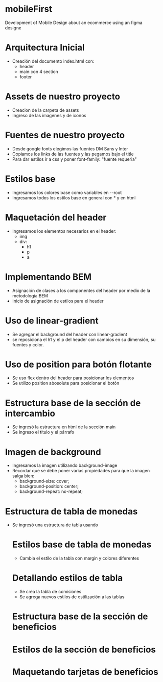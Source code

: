 # mobileFirst
Development of Mobile Design about an ecommerce
using an figma designe


# Arquitectura Inicial
* Creación del documento index.html con:
    * header
    * main con 4 section
    * footer

# Assets de nuestro proyecto
* Creacion de la carpeta de assets
* Ingreso de las imagenes y de iconos

# Fuentes de nuestro proyecto
* Desde google fonts elegimos las fuentes DM Sans y Inter
* Copiamos los links de las fuentes y las pegamos bajo el title
* Para dar estilos ir a css y poner font-family: "fuente requeria"

# Estilos base
* Ingresamos los colores base como variables en --root
* Ingresamos todos los estilos base en general con * y en html

# Maquetación del header
* Ingresamos los elementos necesarios en el header:
    * img <!-- se mostrara el lógotipo -->
    * div:
        * h1 <!--  título -->
        * p <!--  párrafo -->
        * a <!-- link -->

# Implementando BEM
* Asignación de clases a los componentes del header por medio de la metodología BEM
* Inicio de asignación de estilos para el header

# Uso de linear-gradient
* Se agregar el background del header con linear-gradient
* se reposiciona el h1 y el p del header con cambios en su dimensión, su fuentes y color.

# Uso de position para botón flotante
* Se uso flex dentro del header para posicionar los elementos
* Se utilizo position abosolute para posicionar el botón

# Estructura base de la sección de intercambio
* Se ingresó la estructura en html de la sección main
* Se ingreso el título y el párrafo

# Imagen de background
* Ingresamos la imagen utilizando background-image
* Recordar que se debe poner varias propiedades para que la imagen salga bien: 
    * background-size: cover;
    * background-position: center;
    * background-repeat: no-repeat;
# Estructura de tabla de monedas
* Se ingresó una estructura de tabla usando <table>

# Estilos base de tabla de monedas
* Cambia el estilo de la tabla con margin y colores diferentes

# Detallando estilos de tabla
* Se crea la tabla de comisiones
* Se agrega nuevos estilos de estilización a las tablas

# Estructura base de la sección de beneficios
# Estilos de la sección de beneficios
# Maquetando tarjetas de beneficios

